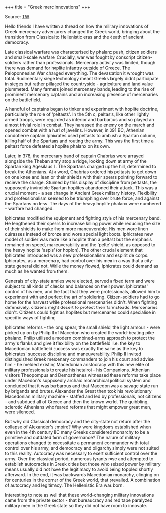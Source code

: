 +++
title = "Greek merc innovations"
+++

Source: [TW](https://threadreaderapp.com/thread/1539332395228442624.html)


Hello friends I have written a thread on how the military innovations of Greek mercenary adventurers changed the Greek world, bringing about the transition from Classical to Hellenistic eras and the death of ancient democracy.

Late classical warfare was characterised by phalanx push, citizen soldiers and small-scale warfare. Crucially, war was fought by conscript citizen-soldiers rather than professionals. Mercenary activity was limited, though there was demand for hoplite infantry outside of Greece. The Peloponnesian War changed everything. The devastation it wrought was total. Rudimentary siege technology meant Greeks largely didnt participate in sieges but rather pillaged the countryside - agriculture and land value plummeted. Many farmers joined mercenary bands, leading to the rise of prominent mercenary captains and an increasing presence of mercenaries on the battlefield. 

A handful of captains began to tinker and experiment with hoplite doctrine, particularly the role of 'peltasts'. In the 5th c, peltasts, like other lightly armed troops, were regarded as inferior and barbarous and so played an almost trivial role in combat. They harassed the enemy on the march and opened combat with a hurl of javelins. However, in 391 BC, Athenian condotierre captain Iphicrates used peltasts to ambush a Spartan column, killing half of the Spartans and routing the army. This was the first time a peltast force defeated a hoplite phalanx on its own. 

Later, in 378, the mercenary band of captain Chabrias were arrayed alongside the Theban army atop a ridge, looking down at army of the Spartan king Agesilaus II. The Spartans charged up the hill, determined to break the Athenians. At a word, Chabrias ordered his peltasts to get down on one knee and lean on their shields with their spears pointing forward to recieve the charge. Stunned by this display of discipline from peltasts, the supposedly invincible Spartan hoplites abandoned their attack. This was a crucial moment - a sea change in Ancient Greek military history. Flexibility and professionalism seemed to be triumphing over brute force, and against the Spartans no less. The days of the heavy hoplite phalanx were numbered - warfare had changed.

Iphicrates modified the equipment and fighting style of his mercenary band. He lengthened their spears to increase killing power while reducing the size of their shields to make them more maneuverable. His men wore linen cuirasses instead of bronze and wore special light boots. Iphicrates new model of soldier was more like a hoplite than a peltast but the emphasis remained on speed, maneuverability and the 'pelte' shield, as opposed to the heavy hoplite 'aspis' (or hoplon). The other crucial element that Iphicrates introduced was a new professionalism and espirit de corps. Iphicrates, as a mercenary, had control over his men in a way that a city-state general did not. While the money flowed, Iphicrates could demand as much as he wanted from them.

Generals of city-state armies were elected, served a fixed term and were subject to all kinds of checks and balances on their power. Iphicrates' control of his men, and the fact that they were professionals, allowed him to experiment with and perfect the art of soldiering. Citizen-soldiers had to go home for the harvest while professional mercenaries didn't. When fighting defensively, citizens might desert to protect their farmsteads. Mercenaries didn't. Citizens could fight as hoplites but mercenaries could specialise in specific ways of fighting

Iphicrates reforms - the long spear, the small shield, the light armour - were picked up on by Philip II of Macedon who created the world-beating pike phalanx. Philip utilised a modern combined-arms approach to protect the army's flanks and give it flexibility on the battlefield. I.e. the key to Macedonian battlefield success was exactly the same as the key to Iphicrates' success: discipline and maneuverability. Philip II invited distinguished Greek mercenary commanders to join his court and advise him - he melded existing Macedonian aristocracy with this new elite of military professionals to create his hetairoi - his Companions. Athenian visitors Theopompus and Demosthenes witnessed these reforms take place under Macedon's supposedly archaic monarchical political system and concluded that it was barbarous and that Macedon was a savage state run by brigands and brutes. Alexander the Great then took his revolutionary Macedonian military machine - staffed and led by professionals, not citizens - and subdued all of Greece and then the known world. The quibbling, sclerotic Athenians who feared reforms that might empower great men, were silenced.

But why did Classical democracy and the city-state not return after the collapse of Alexander's empire? Why were kingdoms established when even in the 4th century BC many Greeks considered monarchy to be a primitive and outdated form of governance? The nature of military operations changed to necessitate a permanent commander with total control over his army, and democracy and oligarchy simply were not suited to this reality. Autocracy was necessary to exert sufficient control over the army. Over the classical period, numerous tyrants rose and attempted to establish autocracies in Greek cities but those who seized power by military means usually did not have the legitimacy to avoid being toppled shortly afterward. In the end, it was backwards Macedonian monarchy, clinging on for centuries in the corner of the Greek world, that prevailed. A combination of autocracy and legitimacy. The Hellenistic Era was born.

Interesting to note as well that these world-changing military innovations came from the private sector - that bureaucracy and red tape paralyzed military men in the Greek state so they did not have room to innovate.